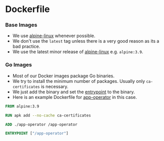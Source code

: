 # Dockerfile

### Base Images

- We use [alpine-linux] whenever possible.
- We don't use the `latest` tag unless there is a very good reason as its a bad
practice.
- We use the latest minor release of [alpine-linux] e.g. `alpine:3.9`. 

### Go Images

- Most of our Docker images package Go binaries.
- We try to install the minimum number of packages. Usually only
`ca-certificates` is necessary.
- We just add the binary and set the [entrypoint] to the binary.
- Here is an example Dockerfile for [app-operator] in this case. 

```Dockerfile
FROM alpine:3.9

RUN apk add --no-cache ca-certificates

ADD ./app-operator /app-operator

ENTRYPOINT ["/app-operator"]
```

[alpine-linux]: https://alpinelinux.org/
[app-operator]: https://github.com/giantswarm/app-operator/blob/master/Dockerfile
[entrypoint]: https://docs.docker.com/engine/reference/builder/#entrypoint
